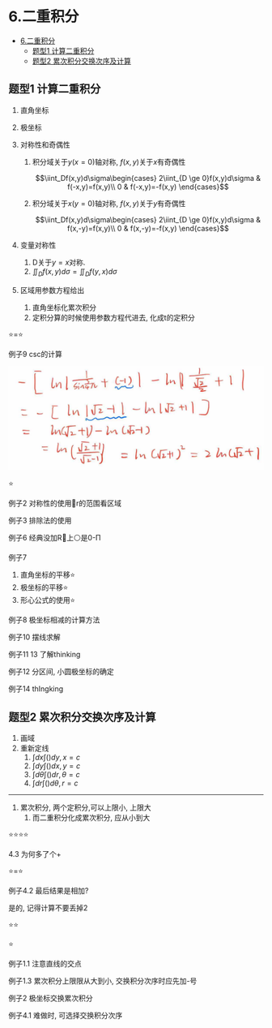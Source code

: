# 6.二重积分

- [6.二重积分](#6二重积分)
  - [题型1 计算二重积分](#题型1-计算二重积分)
  - [题型2 累次积分交换次序及计算](#题型2-累次积分交换次序及计算)

## 题型1 计算二重积分

1. 直角坐标
2. 极坐标
3. 对称性和奇偶性
   1. 积分域关于$y(x=0)$轴对称, $f(x,y)$关于$x$有奇偶性

        $$\iint_Df(x,y)d\sigma\begin{cases}
        2\iint_{D \ge 0}f(x,y)d\sigma & f(-x,y)=f(x,y)\\
        0 & f(-x,y)=-f(x,y)
        \end{cases}$$

   2. 积分域关于$x(y=0)$轴对称, $f(x,y)$关于$y$有奇偶性

        $$\iint_Df(x,y)d\sigma\begin{cases}
        2\iint_{D \ge 0}f(x,y)d\sigma & f(x,-y)=f(x,y)\\
        0 & f(x,-y)=-f(x,y)
        \end{cases}$$

4. 变量对称性
   1. D关于$y=x$对称.
   2. $\iint_Df(x,y)d\sigma = \iint_Df(y,x)d\sigma$

5. 区域用参数方程给出
   1. 直角坐标化累次积分
   2. 定积分算的时候使用参数方程代进去, 化成t的定积分

⭐=⭐

例子9 csc的计算

![5cb49cae5221d85b78278271315dc92](https://raw.githubusercontent.com/Logible/Image/main/note_image/5cb49cae5221d85b78278271315dc92.jpg)

⭐

例子2 对称性的使用🏀r的范围看区域

例子3 排除法的使用

例子6 经典没加R🏀上⚪是0-Π

例子7

   1. 直角坐标的平移⭐
   2. 极坐标的平移⭐
   3. 形心公式的使用⭐

例子8 极坐标相减的计算方法

例子10 摆线求解

例子11 13 了解thinking

例子12 分区间, 小圆极坐标的确定

例子14 thIngking

## 题型2 累次积分交换次序及计算

1. 画域
2. 重新定线
   1. $\int dx \int ()dy, x=c$
   2. $\int dy \int ()dx, y=c$
   3. $\int d\theta \int ()dr, \theta=c$
   4. $\int dr \int ()d\theta, r=c$

---

1. 累次积分, 两个定积分,可以上限小, 上限大
   1. 而二重积分化成累次积分, 应从小到大

⭐⭐⭐⭐

4.3 为何多了个+

⭐=⭐

例子4.2 最后结果是相加?

是的, 记得计算不要丢掉2

⭐⭐

⭐

例子1.1 注意直线的交点

例子1.3 累次积分上限限从大到小, 交换积分次序时应先加-号

例子2 极坐标交换累次积分

例子4.1 难做时, 可选择交换积分次序
